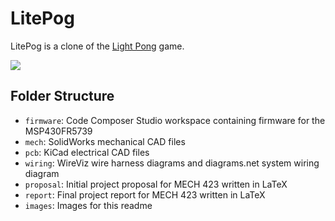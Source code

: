 # LitePog

LitePog is a clone of the [Light Pong](https://www.playlightpong.com/) game.

![](images/render.png)

## Folder Structure
- `firmware`: Code Composer Studio workspace containing firmware for the MSP430FR5739
- `mech`: SolidWorks mechanical CAD files
- `pcb`: KiCad electrical CAD files
- `wiring`: WireViz wire harness diagrams and diagrams.net system wiring diagram
- `proposal`: Initial project proposal for MECH 423 written in LaTeX
- `report`: Final project report for MECH 423 written in LaTeX
- `images`: Images for this readme
